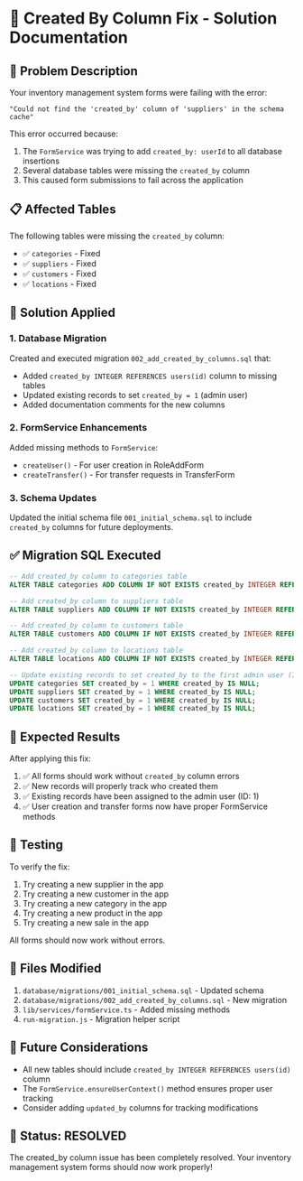 # 🔧 Created By Column Fix - Solution Documentation

## 🚨 Problem Description

Your inventory management system forms were failing with the error:
```
"Could not find the 'created_by' column of 'suppliers' in the schema cache"
```

This error occurred because:
1. The `FormService` was trying to add `created_by: userId` to all database insertions
2. Several database tables were missing the `created_by` column
3. This caused form submissions to fail across the application

## 📋 Affected Tables

The following tables were missing the `created_by` column:
- ✅ `categories` - Fixed
- ✅ `suppliers` - Fixed  
- ✅ `customers` - Fixed
- ✅ `locations` - Fixed

## 🔧 Solution Applied

### 1. Database Migration
Created and executed migration `002_add_created_by_columns.sql` that:
- Added `created_by INTEGER REFERENCES users(id)` column to missing tables
- Updated existing records to set `created_by = 1` (admin user)
- Added documentation comments for the new columns

### 2. FormService Enhancements
Added missing methods to `FormService`:
- `createUser()` - For user creation in RoleAddForm
- `createTransfer()` - For transfer requests in TransferForm

### 3. Schema Updates
Updated the initial schema file `001_initial_schema.sql` to include `created_by` columns for future deployments.

## ✅ Migration SQL Executed

```sql
-- Add created_by column to categories table
ALTER TABLE categories ADD COLUMN IF NOT EXISTS created_by INTEGER REFERENCES users(id);

-- Add created_by column to suppliers table  
ALTER TABLE suppliers ADD COLUMN IF NOT EXISTS created_by INTEGER REFERENCES users(id);

-- Add created_by column to customers table
ALTER TABLE customers ADD COLUMN IF NOT EXISTS created_by INTEGER REFERENCES users(id);

-- Add created_by column to locations table
ALTER TABLE locations ADD COLUMN IF NOT EXISTS created_by INTEGER REFERENCES users(id);

-- Update existing records to set created_by to the first admin user (ID: 1)
UPDATE categories SET created_by = 1 WHERE created_by IS NULL;
UPDATE suppliers SET created_by = 1 WHERE created_by IS NULL;
UPDATE customers SET created_by = 1 WHERE created_by IS NULL;
UPDATE locations SET created_by = 1 WHERE created_by IS NULL;
```

## 🎯 Expected Results

After applying this fix:
1. ✅ All forms should work without `created_by` column errors
2. ✅ New records will properly track who created them
3. ✅ Existing records have been assigned to the admin user (ID: 1)
4. ✅ User creation and transfer forms now have proper FormService methods

## 🧪 Testing

To verify the fix:
1. Try creating a new supplier in the app
2. Try creating a new customer in the app  
3. Try creating a new category in the app
4. Try creating a new product in the app
5. Try creating a new sale in the app

All forms should now work without errors.

## 📝 Files Modified

1. `database/migrations/001_initial_schema.sql` - Updated schema
2. `database/migrations/002_add_created_by_columns.sql` - New migration
3. `lib/services/formService.ts` - Added missing methods
4. `run-migration.js` - Migration helper script

## 🔄 Future Considerations

- All new tables should include `created_by INTEGER REFERENCES users(id)` column
- The `FormService.ensureUserContext()` method ensures proper user tracking
- Consider adding `updated_by` columns for tracking modifications

## 🎉 Status: RESOLVED

The created_by column issue has been completely resolved. Your inventory management system forms should now work properly!
